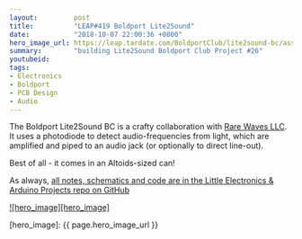 ```yaml
---
layout:         post
title:          "LEAP#419 Boldport Lite2Sound"
date:           "2018-10-07 22:00:36 +0800"
hero_image_url: https://leap.tardate.com/BoldportClub/lite2sound-bc/assets/lite2sound-bc_build.jpg
summary:        "building Lite2Sound Boldport Club Project #26"
youtubeid:
tags:
- Electronics
- Boldport
- PCB Design
- Audio
---
```


The Boldport Lite2Sound BC is a crafty collaboration with [Rare Waves LLC](http://rarewaves.net/).
It uses a photodiode to detect audio-frequencies from light, which are amplified and piped to an audio jack (or optionally to direct line-out).

Best of all - it comes in an Altoids-sized can!

As always, [all notes, schematics and code are in the Little Electronics & Arduino Projects repo on GitHub][project]

[![hero_image][hero_image]][project]


[leap]: https://leap.tardate.com
[project]: https://github.com/tardate/LittleArduinoProjects/tree/master/BoldportClub/lite2sound-bc
[hero_image]: {{ page.hero_image_url }}
